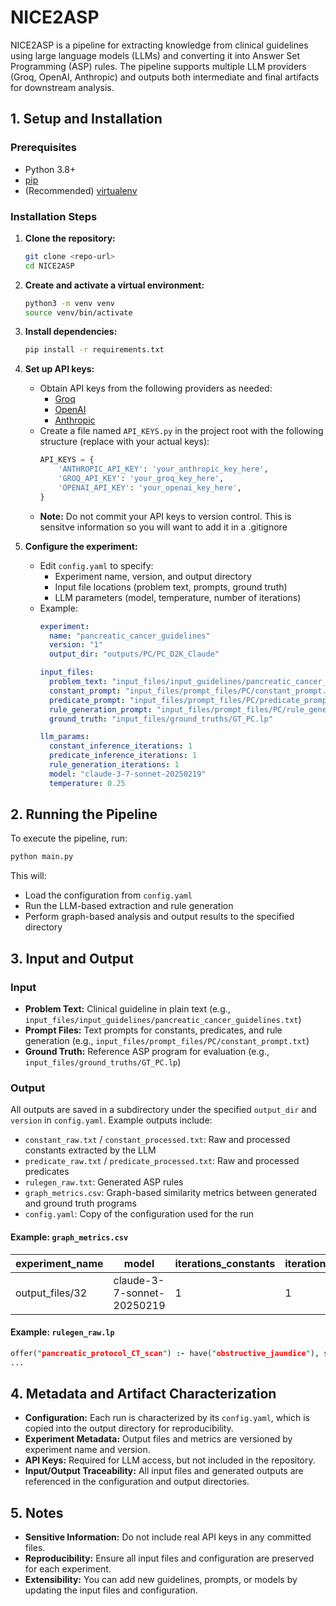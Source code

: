 
# NICE2ASP

NICE2ASP is a pipeline for extracting knowledge from clinical guidelines using large language models (LLMs) and converting it into Answer Set Programming (ASP) rules. The pipeline supports multiple LLM providers (Groq, OpenAI, Anthropic) and outputs both intermediate and final artifacts for downstream analysis.

## 1. Setup and Installation

### Prerequisites

- Python 3.8+
- [pip](https://pip.pypa.io/en/stable/installation/)
- (Recommended) [virtualenv](https://virtualenv.pypa.io/en/latest/)

### Installation Steps

1. **Clone the repository:**
   ```bash
   git clone <repo-url>
   cd NICE2ASP
   ```

2. **Create and activate a virtual environment:**
   ```bash
   python3 -m venv venv
   source venv/bin/activate
   ```

3. **Install dependencies:**
   ```bash
   pip install -r requirements.txt
   ```

4. **Set up API keys:**
   - Obtain API keys from the following providers as needed:
     - [Groq](https://console.groq.com/home)
     - [OpenAI](https://platform.openai.com/api-keys)
     - [Anthropic](https://docs.anthropic.com/en/api/admin-api/apikeys/get-api-key)
   - Create a file named `API_KEYS.py` in the project root with the following structure (replace with your actual keys):
     ```python
     API_KEYS = {
         'ANTHROPIC_API_KEY': 'your_anthropic_key_here',
         'GROQ_API_KEY': 'your_groq_key_here',
         'OPENAI_API_KEY': 'your_openai_key_here',
     }
     ```
   - **Note:** Do not commit your API keys to version control. This is sensitve information so you will want to add it in a .gitignore

5. **Configure the experiment:**
   - Edit `config.yaml` to specify:
     - Experiment name, version, and output directory
     - Input file locations (problem text, prompts, ground truth)
     - LLM parameters (model, temperature, number of iterations)
   - Example:
     ```yaml
     experiment:
       name: "pancreatic_cancer_guidelines"
       version: "1"
       output_dir: "outputs/PC/PC_D2K_Claude"

     input_files:
       problem_text: "input_files/input_guidelines/pancreatic_cancer_guidelines.txt"
       constant_prompt: "input_files/prompt_files/PC/constant_prompt.txt"
       predicate_prompt: "input_files/prompt_files/PC/predicate_prompt.txt"
       rule_generation_prompt: "input_files/prompt_files/PC/rule_generation_prompt.txt"
       ground_truth: "input_files/ground_truths/GT_PC.lp"

     llm_params:
       constant_inference_iterations: 1
       predicate_inference_iterations: 1
       rule_generation_iterations: 1
       model: "claude-3-7-sonnet-20250219"
       temperature: 0.25
     ```

## 2. Running the Pipeline

To execute the pipeline, run:

```bash
python main.py
```

This will:
- Load the configuration from `config.yaml`
- Run the LLM-based extraction and rule generation
- Perform graph-based analysis and output results to the specified directory

## 3. Input and Output

### Input

- **Problem Text:** Clinical guideline in plain text (e.g., `input_files/input_guidelines/pancreatic_cancer_guidelines.txt`)
- **Prompt Files:** Text prompts for constants, predicates, and rule generation (e.g., `input_files/prompt_files/PC/constant_prompt.txt`)
- **Ground Truth:** Reference ASP program for evaluation (e.g., `input_files/ground_truths/GT_PC.lp`)

### Output

All outputs are saved in a subdirectory under the specified `output_dir` and `version` in `config.yaml`. Example outputs include:

- `constant_raw.txt` / `constant_processed.txt`: Raw and processed constants extracted by the LLM
- `predicate_raw.txt` / `predicate_processed.txt`: Raw and processed predicates
- `rulegen_raw.txt`: Generated ASP rules
- `graph_metrics.csv`: Graph-based similarity metrics between generated and ground truth programs
- `config.yaml`: Copy of the configuration used for the run

#### Example: `graph_metrics.csv`
| experiment_name | model | iterations_constants | iterations_predicates | iterations_rulegen | temperature | wl_similarity | emd_similarity | adjacency_similarity | nodal_accuracy |
|-----------------|-------|---------------------|---------------------|-------------------|-------------|---------------|----------------|---------------------|----------------|
| output_files/32 | claude-3-7-sonnet-20250219 | 1 | 1 | 1 | 0.25 | 0.19408 | 0.79429 | 0.79234 | 0.66667 |

#### Example: `rulegen_raw.lp`
```prolog
offer("pancreatic_protocol_CT_scan") :- have("obstructive_jaundice"), suspected(cancer("pancreas")), not offered("draining_the_bile_duct").
...
```

## 4. Metadata and Artifact Characterization

- **Configuration:** Each run is characterized by its `config.yaml`, which is copied into the output directory for reproducibility.
- **Experiment Metadata:** Output files and metrics are versioned by experiment name and version.
- **API Keys:** Required for LLM access, but not included in the repository.
- **Input/Output Traceability:** All input files and generated outputs are referenced in the configuration and output directories.

## 5. Notes

- **Sensitive Information:** Do not include real API keys in any committed files.
- **Reproducibility:** Ensure all input files and configuration are preserved for each experiment.
- **Extensibility:** You can add new guidelines, prompts, or models by updating the input files and configuration.

